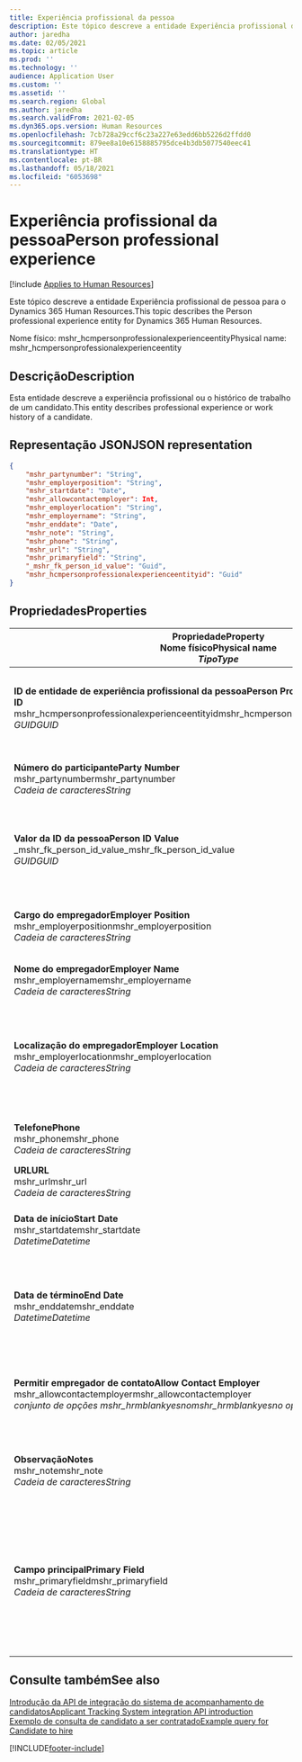 ```yaml
---
title: Experiência profissional da pessoa
description: Este tópico descreve a entidade Experiência profissional de pessoa para o Dynamics 365 Human Resources.
author: jaredha
ms.date: 02/05/2021
ms.topic: article
ms.prod: ''
ms.technology: ''
audience: Application User
ms.custom: ''
ms.assetid: ''
ms.search.region: Global
ms.author: jaredha
ms.search.validFrom: 2021-02-05
ms.dyn365.ops.version: Human Resources
ms.openlocfilehash: 7cb728a29ccf6c23a227e63edd6bb5226d2ffdd0
ms.sourcegitcommit: 879ee8a10e6158885795dce4b3db5077540eec41
ms.translationtype: HT
ms.contentlocale: pt-BR
ms.lasthandoff: 05/18/2021
ms.locfileid: "6053698"
---
```

# <a name="person-professional-experience"></a><span data-ttu-id="29b75-103">Experiência profissional da pessoa</span><span class="sxs-lookup"><span data-stu-id="29b75-103">Person professional experience</span></span>

[!include [Applies to Human Resources](../includes/applies-to-hr.md)]

<span data-ttu-id="29b75-104">Este tópico descreve a entidade Experiência profissional de pessoa para o Dynamics 365 Human Resources.</span><span class="sxs-lookup"><span data-stu-id="29b75-104">This topic describes the Person professional experience entity for Dynamics 365 Human Resources.</span></span>

<span data-ttu-id="29b75-105">Nome físico: mshr_hcmpersonprofessionalexperienceentity</span><span class="sxs-lookup"><span data-stu-id="29b75-105">Physical name: mshr_hcmpersonprofessionalexperienceentity</span></span>

## <a name="description"></a><span data-ttu-id="29b75-106">Descrição</span><span class="sxs-lookup"><span data-stu-id="29b75-106">Description</span></span>

<span data-ttu-id="29b75-107">Esta entidade descreve a experiência profissional ou o histórico de trabalho de um candidato.</span><span class="sxs-lookup"><span data-stu-id="29b75-107">This entity describes professional experience or work history of a candidate.</span></span>

## <a name="json-representation"></a><span data-ttu-id="29b75-108">Representação JSON</span><span class="sxs-lookup"><span data-stu-id="29b75-108">JSON representation</span></span>

```json
{
    "mshr_partynumber": "String",
    "mshr_employerposition": "String",
    "mshr_startdate": "Date",
    "mshr_allowcontactemployer": Int,
    "mshr_employerlocation": "String",
    "mshr_employername": "String",
    "mshr_enddate": "Date",
    "mshr_note": "String",
    "mshr_phone": "String",
    "mshr_url": "String",
    "mshr_primaryfield": "String",
    "_mshr_fk_person_id_value": "Guid",
    "mshr_hcmpersonprofessionalexperienceentityid": "Guid"
}
```

## <a name="properties"></a><span data-ttu-id="29b75-109">Propriedades</span><span class="sxs-lookup"><span data-stu-id="29b75-109">Properties</span></span>

| <span data-ttu-id="29b75-110">Propriedade</span><span class="sxs-lookup"><span data-stu-id="29b75-110">Property</span></span><br><span data-ttu-id="29b75-111">**Nome físico**</span><span class="sxs-lookup"><span data-stu-id="29b75-111">**Physical name**</span></span><br><span data-ttu-id="29b75-112">**_Tipo_**</span><span class="sxs-lookup"><span data-stu-id="29b75-112">**_Type_**</span></span> | <span data-ttu-id="29b75-113">Uso</span><span class="sxs-lookup"><span data-stu-id="29b75-113">Use</span></span> | <span data-ttu-id="29b75-114">Descrição</span><span class="sxs-lookup"><span data-stu-id="29b75-114">Description</span></span> |
| --- | --- | --- |
| <span data-ttu-id="29b75-115">**ID de entidade de experiência profissional da pessoa**</span><span class="sxs-lookup"><span data-stu-id="29b75-115">**Person Professional Experience Entity ID**</span></span><br><span data-ttu-id="29b75-116">mshr_hcmpersonprofessionalexperienceentityid</span><span class="sxs-lookup"><span data-stu-id="29b75-116">mshr_hcmpersonprofessionalexperienceentityid</span></span><br><span data-ttu-id="29b75-117">*GUID*</span><span class="sxs-lookup"><span data-stu-id="29b75-117">*GUID*</span></span> | <span data-ttu-id="29b75-118">Somente leitura</span><span class="sxs-lookup"><span data-stu-id="29b75-118">Read-only</span></span><br><span data-ttu-id="29b75-119">Obrigatório</span><span class="sxs-lookup"><span data-stu-id="29b75-119">Required</span></span> | <span data-ttu-id="29b75-120">Um identificador exclusivo gerado pelo sistema para o registro de entidade.</span><span class="sxs-lookup"><span data-stu-id="29b75-120">System-generated unique identifier for the entity record.</span></span> |
| <span data-ttu-id="29b75-121">**Número do participante**</span><span class="sxs-lookup"><span data-stu-id="29b75-121">**Party Number**</span></span><br><span data-ttu-id="29b75-122">mshr_partynumber</span><span class="sxs-lookup"><span data-stu-id="29b75-122">mshr_partynumber</span></span><br><span data-ttu-id="29b75-123">*Cadeia de caracteres*</span><span class="sxs-lookup"><span data-stu-id="29b75-123">*String*</span></span> | <span data-ttu-id="29b75-124">Ler/gravar</span><span class="sxs-lookup"><span data-stu-id="29b75-124">Read/write</span></span><br><span data-ttu-id="29b75-125">Obrigatório</span><span class="sxs-lookup"><span data-stu-id="29b75-125">Required</span></span> | <span data-ttu-id="29b75-126">Identificador exclusivo do registro de pessoa do candidato.</span><span class="sxs-lookup"><span data-stu-id="29b75-126">Unique identifier of the person record for the candidate.</span></span> |
| <span data-ttu-id="29b75-127">**Valor da ID da pessoa**</span><span class="sxs-lookup"><span data-stu-id="29b75-127">**Person ID Value**</span></span><br><span data-ttu-id="29b75-128">_mshr_fk_person_id_value</span><span class="sxs-lookup"><span data-stu-id="29b75-128">_mshr_fk_person_id_value</span></span><br><span data-ttu-id="29b75-129">*GUID*</span><span class="sxs-lookup"><span data-stu-id="29b75-129">*GUID*</span></span> | <span data-ttu-id="29b75-130">Somente leitura</span><span class="sxs-lookup"><span data-stu-id="29b75-130">Read-only</span></span><br><span data-ttu-id="29b75-131">Obrigatório</span><span class="sxs-lookup"><span data-stu-id="29b75-131">Required</span></span><br><span data-ttu-id="29b75-132">Chave estrangeira: mshr_dirpersonentityid de mshr_dirpersonentity</span><span class="sxs-lookup"><span data-stu-id="29b75-132">Foreign key: mshr_dirpersonentityid of mshr_dirpersonentity</span></span> | <span data-ttu-id="29b75-133">Identificador exclusivo gerado pelo sistema do registro de entidade da pessoa.</span><span class="sxs-lookup"><span data-stu-id="29b75-133">System-generated unique identifier of the person entity record.</span></span> |
| <span data-ttu-id="29b75-134">**Cargo do empregador**</span><span class="sxs-lookup"><span data-stu-id="29b75-134">**Employer Position**</span></span><br><span data-ttu-id="29b75-135">mshr_employerposition</span><span class="sxs-lookup"><span data-stu-id="29b75-135">mshr_employerposition</span></span><br><span data-ttu-id="29b75-136">*Cadeia de caracteres*</span><span class="sxs-lookup"><span data-stu-id="29b75-136">*String*</span></span> | <span data-ttu-id="29b75-137">Ler/gravar</span><span class="sxs-lookup"><span data-stu-id="29b75-137">Read/write</span></span><br><span data-ttu-id="29b75-138">Obrigatório</span><span class="sxs-lookup"><span data-stu-id="29b75-138">Required</span></span> | <span data-ttu-id="29b75-139">O título da posição mantida pelo candidato durante o emprego.</span><span class="sxs-lookup"><span data-stu-id="29b75-139">The position title held by the candidate while under employment.</span></span> |
| <span data-ttu-id="29b75-140">**Nome do empregador**</span><span class="sxs-lookup"><span data-stu-id="29b75-140">**Employer Name**</span></span><br><span data-ttu-id="29b75-141">mshr_employername</span><span class="sxs-lookup"><span data-stu-id="29b75-141">mshr_employername</span></span><br><span data-ttu-id="29b75-142">*Cadeia de caracteres*</span><span class="sxs-lookup"><span data-stu-id="29b75-142">*String*</span></span> | <span data-ttu-id="29b75-143">Ler/gravar</span><span class="sxs-lookup"><span data-stu-id="29b75-143">Read/write</span></span><br><span data-ttu-id="29b75-144">Obrigatório</span><span class="sxs-lookup"><span data-stu-id="29b75-144">Required</span></span> | <span data-ttu-id="29b75-145">O nome do empregador.</span><span class="sxs-lookup"><span data-stu-id="29b75-145">The name of the employer.</span></span> |
| <span data-ttu-id="29b75-146">**Localização do empregador**</span><span class="sxs-lookup"><span data-stu-id="29b75-146">**Employer Location**</span></span><br><span data-ttu-id="29b75-147">mshr_employerlocation</span><span class="sxs-lookup"><span data-stu-id="29b75-147">mshr_employerlocation</span></span><br><span data-ttu-id="29b75-148">*Cadeia de caracteres*</span><span class="sxs-lookup"><span data-stu-id="29b75-148">*String*</span></span> | <span data-ttu-id="29b75-149">Ler/gravar</span><span class="sxs-lookup"><span data-stu-id="29b75-149">Read/write</span></span><br><span data-ttu-id="29b75-150">Opcional</span><span class="sxs-lookup"><span data-stu-id="29b75-150">Optional</span></span> | <span data-ttu-id="29b75-151">A localização do empregador.</span><span class="sxs-lookup"><span data-stu-id="29b75-151">The employer’s location.</span></span> <span data-ttu-id="29b75-152">Tamanho máximo: 60.</span><span class="sxs-lookup"><span data-stu-id="29b75-152">Max length: 60.</span></span> <span data-ttu-id="29b75-153">Nenhum formato específico definido ou necessário.</span><span class="sxs-lookup"><span data-stu-id="29b75-153">No specific format defined or required.</span></span> |
| <span data-ttu-id="29b75-154">**Telefone**</span><span class="sxs-lookup"><span data-stu-id="29b75-154">**Phone**</span></span><br><span data-ttu-id="29b75-155">mshr_phone</span><span class="sxs-lookup"><span data-stu-id="29b75-155">mshr_phone</span></span><br><span data-ttu-id="29b75-156">*Cadeia de caracteres*</span><span class="sxs-lookup"><span data-stu-id="29b75-156">*String*</span></span> | <span data-ttu-id="29b75-157">Ler/gravar</span><span class="sxs-lookup"><span data-stu-id="29b75-157">Read/write</span></span><br><span data-ttu-id="29b75-158">Opcional</span><span class="sxs-lookup"><span data-stu-id="29b75-158">Optional</span></span> | <span data-ttu-id="29b75-159">O número de telefone do empregador.</span><span class="sxs-lookup"><span data-stu-id="29b75-159">The employer’s phone number.</span></span> |
| <span data-ttu-id="29b75-160">**URL**</span><span class="sxs-lookup"><span data-stu-id="29b75-160">**URL**</span></span><br><span data-ttu-id="29b75-161">mshr_url</span><span class="sxs-lookup"><span data-stu-id="29b75-161">mshr_url</span></span><br><span data-ttu-id="29b75-162">*Cadeia de caracteres*</span><span class="sxs-lookup"><span data-stu-id="29b75-162">*String*</span></span> | <span data-ttu-id="29b75-163">Ler/gravar</span><span class="sxs-lookup"><span data-stu-id="29b75-163">Read/write</span></span><br><span data-ttu-id="29b75-164">Opcional</span><span class="sxs-lookup"><span data-stu-id="29b75-164">Optional</span></span> | <span data-ttu-id="29b75-165">A URL do site do empregador.</span><span class="sxs-lookup"><span data-stu-id="29b75-165">The URL of the employer’s website.</span></span> |
| <span data-ttu-id="29b75-166">**Data de início**</span><span class="sxs-lookup"><span data-stu-id="29b75-166">**Start Date**</span></span><br><span data-ttu-id="29b75-167">mshr_startdate</span><span class="sxs-lookup"><span data-stu-id="29b75-167">mshr_startdate</span></span><br><span data-ttu-id="29b75-168">*Datetime*</span><span class="sxs-lookup"><span data-stu-id="29b75-168">*Datetime*</span></span> | <span data-ttu-id="29b75-169">Ler/gravar</span><span class="sxs-lookup"><span data-stu-id="29b75-169">Read/write</span></span><br><span data-ttu-id="29b75-170">Obrigatório</span><span class="sxs-lookup"><span data-stu-id="29b75-170">Required</span></span> | <span data-ttu-id="29b75-171">A data de início do emprego do candidato.</span><span class="sxs-lookup"><span data-stu-id="29b75-171">The start date of the candidate’s employment.</span></span> |
| <span data-ttu-id="29b75-172">**Data de término**</span><span class="sxs-lookup"><span data-stu-id="29b75-172">**End Date**</span></span><br><span data-ttu-id="29b75-173">mshr_enddate</span><span class="sxs-lookup"><span data-stu-id="29b75-173">mshr_enddate</span></span><br><span data-ttu-id="29b75-174">*Datetime*</span><span class="sxs-lookup"><span data-stu-id="29b75-174">*Datetime*</span></span> | <span data-ttu-id="29b75-175">Ler/gravar</span><span class="sxs-lookup"><span data-stu-id="29b75-175">Read/write</span></span><br><span data-ttu-id="29b75-176">Opcional</span><span class="sxs-lookup"><span data-stu-id="29b75-176">Optional</span></span> | <span data-ttu-id="29b75-177">A data final do emprego do candidato, ou nula, se o candidato ainda estiver empregado aqui.</span><span class="sxs-lookup"><span data-stu-id="29b75-177">The end date of the candidate’s employment, or null if the candidate is still employed here.</span></span> |
| <span data-ttu-id="29b75-178">**Permitir empregador de contato**</span><span class="sxs-lookup"><span data-stu-id="29b75-178">**Allow Contact Employer**</span></span><br><span data-ttu-id="29b75-179">mshr_allowcontactemployer</span><span class="sxs-lookup"><span data-stu-id="29b75-179">mshr_allowcontactemployer</span></span><br><span data-ttu-id="29b75-180">*conjunto de opções mshr_hrmblankyesno*</span><span class="sxs-lookup"><span data-stu-id="29b75-180">*mshr_hrmblankyesno option set*</span></span> | <span data-ttu-id="29b75-181">Ler/gravar</span><span class="sxs-lookup"><span data-stu-id="29b75-181">Read/write</span></span><br><span data-ttu-id="29b75-182">Opcional</span><span class="sxs-lookup"><span data-stu-id="29b75-182">Optional</span></span> | <span data-ttu-id="29b75-183">Significa se o candidato permite contatar o empregador anterior.</span><span class="sxs-lookup"><span data-stu-id="29b75-183">Signifies whether the candidate allows contacting the previous employer.</span></span> |
| <span data-ttu-id="29b75-184">**Observação**</span><span class="sxs-lookup"><span data-stu-id="29b75-184">**Notes**</span></span><br><span data-ttu-id="29b75-185">mshr_note</span><span class="sxs-lookup"><span data-stu-id="29b75-185">mshr_note</span></span><br><span data-ttu-id="29b75-186">*Cadeia de caracteres*</span><span class="sxs-lookup"><span data-stu-id="29b75-186">*String*</span></span> | <span data-ttu-id="29b75-187">Ler/gravar</span><span class="sxs-lookup"><span data-stu-id="29b75-187">Read/write</span></span><br><span data-ttu-id="29b75-188">Opcional</span><span class="sxs-lookup"><span data-stu-id="29b75-188">Optional</span></span> | <span data-ttu-id="29b75-189">Observações para uso pelo recrutador ou gerente de contratação.</span><span class="sxs-lookup"><span data-stu-id="29b75-189">Notes for use by the recruiter or hiring manager.</span></span> |
| <span data-ttu-id="29b75-190">**Campo principal**</span><span class="sxs-lookup"><span data-stu-id="29b75-190">**Primary Field**</span></span><br><span data-ttu-id="29b75-191">mshr_primaryfield</span><span class="sxs-lookup"><span data-stu-id="29b75-191">mshr_primaryfield</span></span><br><span data-ttu-id="29b75-192">*Cadeia de caracteres*</span><span class="sxs-lookup"><span data-stu-id="29b75-192">*String*</span></span> | <span data-ttu-id="29b75-193">Somente leitura</span><span class="sxs-lookup"><span data-stu-id="29b75-193">Read-only</span></span><br><span data-ttu-id="29b75-194">Obrigatório</span><span class="sxs-lookup"><span data-stu-id="29b75-194">Required</span></span> | <span data-ttu-id="29b75-195">Campo usado como identificador principal do registro de entidade.</span><span class="sxs-lookup"><span data-stu-id="29b75-195">Field used as a primary identifier of the entity record.</span></span> <span data-ttu-id="29b75-196">Combinação de número de participante, data de início, cargo do empregador e nome do empregador.</span><span class="sxs-lookup"><span data-stu-id="29b75-196">Combination of party number, start date, employer position, and employer name.</span></span> |

## <a name="see-also"></a><span data-ttu-id="29b75-197">Consulte também</span><span class="sxs-lookup"><span data-stu-id="29b75-197">See also</span></span>

[<span data-ttu-id="29b75-198">Introdução da API de integração do sistema de acompanhamento de candidatos</span><span class="sxs-lookup"><span data-stu-id="29b75-198">Applicant Tracking System integration API introduction</span></span>](hr-admin-integration-ats-api-introduction.md)<br>
[<span data-ttu-id="29b75-199">Exemplo de consulta de candidato a ser contratado</span><span class="sxs-lookup"><span data-stu-id="29b75-199">Example query for Candidate to hire</span></span>](hr-admin-integration-ats-api-candidate-to-hire-example-query.md)



[!INCLUDE[footer-include](../includes/footer-banner.md)]